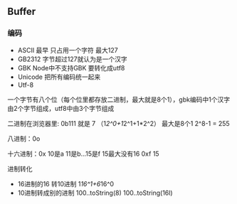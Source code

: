 ## Buffer

### 编码
- ASCII 最早
  只占用一个字符 最大127
- GB2312
  字节超过127就认为是一个汉字
- GBK
  Node中不支持GBK 要转化成utf8
- Unicode
  把所有编码统一起来
- Utf-8

一个字节有八个位（每个位里都存放二进制，最大就是8个1），gbk编码中1个汉字由2个字节组成，utf8中由3个字节组成

二进制在浏览器里: 0b111 就是 7 （1*2^0+1*2^1+1*2^2） 最大是8个1 2^8-1 = 255

八进制：0o

十六进制：0x 10是a 11是b...15是f 15最大没有16 0xf 15

进制转化

- 16进制的16 转10进制 1*16^1+6*16^0
- 10进制转成别的进制 100..toString(8) 100..toString(16l)


